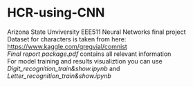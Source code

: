 # HCR-using-CNN
Arizona State Unviversity EEE511 Neural Networks final project <br />
Dataset for characters is taken from here: https://www.kaggle.com/gregvial/comnist <br />
*Final report package.pdf* contains all relevant information <br />
For model training and results visualiztion you can use *Digit_recognition_train&show.ipynb* and *Letter_recognition_train&show.ipynb* <br />
